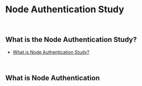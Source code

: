 # Node Authentication Study

<br>

## What is the Node Authentication Study?

* [What is Node Authentication Study?](#)

<br>

## What is Node Authentication